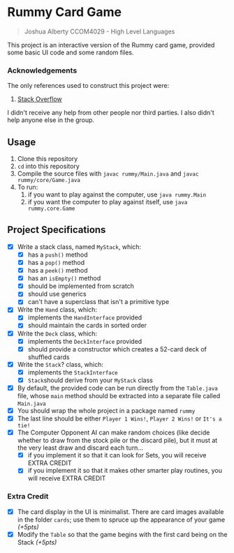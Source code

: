 # Rummy Card Game

> Joshua Alberty 
> CCOM4029 - High Level Languages

This project is an interactive version of the Rummy card game, provided some basic UI code and some random files.

### Acknowledgements

The only references used to construct this project were:

1. [Stack Overflow](https://stackoverflow.com)

I didn't receive any help from other people nor third parties. I also didn't help anyone else in the group.

## Usage

1. Clone this repository
2. `cd` into this repository
3. Compile the source files with `javac rummy/Main.java` and `javac rummy/core/Game.java`
4. To run:
   1. if you want to play against the computer, use `java rummy.Main`
   2. if you want the computer to play against itself, use `java rummy.core.Game`

## Project Specifications

- [x] Write a stack class, named `MyStack`, which:
  - [x] has a `push()` method
  - [x] has a `pop()` method
  - [x] has a `peek()` method
  - [x] has an `isEmpty()` method
  - [x] should be implemented from scratch
  - [x] should use generics
  - [x] can't have a superclass that isn't a primitive type
- [x] Write the `Hand` class, which:
  - [x] implements the `HandInterface` provided
  - [x] should maintain the cards in sorted order
- [x] Write the `Deck` class, which:
  - [x] implements the `DeckInterface` provided
  - [x] should provide a constructor which creates a 52-card deck of shuffled cards
- [x] Write the `Stack`? class, which:
  - [x] implements the `StackInterface`
  - [x] `Stack`should derive from your `MyStack` class
- [x] By default, the provided code can be run directly from the `Table.java` file, whose `main` method should be extracted into a separate file called `Main.java`
- [x] You should wrap the whole project in a package named `rummy`
- [x] The last line should be either `Player 1 Wins!`, `Player 2 Wins!` or `It's a tie!`
- [x] The Computer Opponent AI can make random choices (like decide whether to draw from the stock pile or the discard pile), but it must at the very least draw and discard each turn...
  - [x] if you implement it so that it can look for Sets, you will receive EXTRA CREDIT
  - [x] if you implement it so that it makes other smarter play routines, you will receive EXTRA CREDIT

### Extra Credit

- [x] The card display in the UI is minimalist. There are card images available in the folder `cards`; use them to spruce up the appearance of your game _(+5pts)_
- [x] Modify the `Table` so that the game begins with the first card being on the Stack _(+5pts)_
